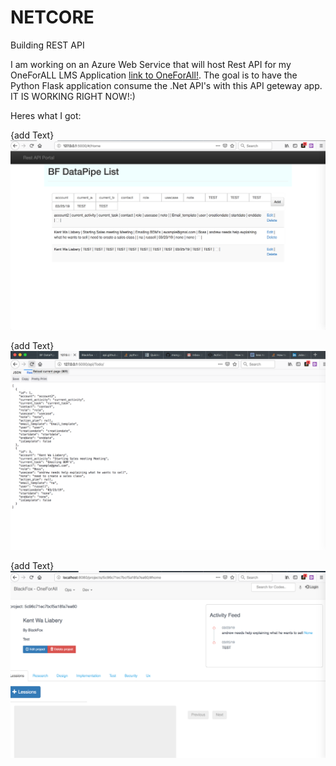 # NETCORE
Building REST API

I am working on an Azure Web Service that will host Rest API for my OneForALL LMS Application [link to OneForAll!](https://github.com/BlackFoxgamingstudio/OneForAll). The goal is to have the Python Flask application consume the .Net API's with this API geteway app. IT IS WORKING RIGHT NOW!:)

Heres what I got:

{add Text}
![Image of PoC test1](https://raw.githubusercontent.com/BlackFoxgamingstudio/NETCORE/master/test1.png)


{add Text}
![Image of PoC test2](https://raw.githubusercontent.com/BlackFoxgamingstudio/NETCORE/master/test2.png)


{add Text}
![Image of PoC test3](https://raw.githubusercontent.com/BlackFoxgamingstudio/NETCORE/master/test3.png)
